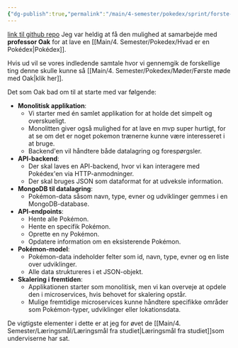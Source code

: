 ```yaml
---
{"dg-publish":true,"permalink":"/main/4-semester/pokedex/sprint/forste-sprint/","created":"2024-10-01T12:52:11.310+02:00"}
---
```


[link til github repo](https://github.com/Abarbesgaard/pokedex-monolit)
Jeg var heldig at få den mulighed at samarbejde med **professor Oak** for at lave en [[Main/4. Semester/Pokedex/Hvad er en Pokédex\|Pokédex]].

Hvis ud vil se vores indledende samtale hvor vi gennemgik de forskellige ting denne skulle kunne så [[Main/4. Semester/Pokedex/Møder/Første møde med Oak\|klik her]].

Det som Oak bad om til at starte med var følgende:
- **Monolitisk applikation**:
    - Vi starter med én samlet applikation for at holde det simpelt og overskueligt.
    - Monolitten giver også mulighed for at lave en mvp super hurtigt, for at se om det er noget pokemon trænerne kunne være interesseret i at bruge.
    - Backend'en vil håndtere både datalagring og forespørgsler.
- **API-backend**:
    - Der skal laves en API-backend, hvor vi kan interagere med Pokédex'en via HTTP-anmodninger.
    - Der skal bruges JSON som dataformat for at udveksle information.
- **MongoDB til datalagring**:
    - Pokémon-data såsom navn, type, evner og udviklinger gemmes i en MongoDB-database.
- **API-endpoints**:
    - Hente alle Pokémon.
    - Hente en specifik Pokémon.
    - Oprette en ny Pokémon.
    - Opdatere information om en eksisterende Pokémon.
- **Pokémon-model**:
    - Pokémon-data indeholder felter som id, navn, type, evner og en liste over udviklinger.
    - Alle data struktureres i et JSON-objekt.
- **Skalering i fremtiden**:
    - Applikationen starter som monolitisk, men vi kan overveje at opdele den i microservices, hvis behovet for skalering opstår.
    - Mulige fremtidige microservices kunne håndtere specifikke områder som Pokémon-typer, udviklinger eller lokationsdata.

De vigtigste elementer i dette er at jeg for øvet de [[Main/4. Semester/Læringsmål/Læringsmål fra studiet\|Læringsmål fra studiet]]som underviserne har sat.